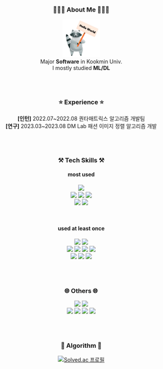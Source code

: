 <div align = "center">

<!-- <img src="https://capsule-render.vercel.app/api?type=rounded&color=0:9796f0,100:fbc7d4&height=200&text=I'm%20Seorim&animation=fadeIn&fontSize=50" />
<br><br> -->

<h3> 🙋🏻‍♀️ About Me 🙋🏻‍♀️ </h3>
<div style="display: inline-block;">
    <img src="hello.png" width="100px" height="100px">
    <div>
        Major <b>Software</b> in Kookmin Univ. <br>
        I mostly studied <b>ML/DL</b>
    </div>
</div>

<br><br>

<h3> ⭐ Experience ⭐ </h3>
<b>[인턴]</b> 2022.07~2022.08 퀀타매트릭스 알고리즘 개발팀 <br>
<b>[연구]</b> 2023.03~2023.08 DM Lab 패션 이미지 정렬 알고리즘 개발 <br>

<br><br>

<h3> ⚒️ Tech Skills ⚒️ </h3>
<h4> most used </h4>

<p display="inline-block">
<img src="https://img.shields.io/badge/Python-3776AB?style=for-the-badge&logo=python&logoColor=white"> <br>
<img src=https://img.shields.io/badge/PyTorch-%23EE4C2C.svg?style=for-the-badge&logo=PyTorch&logoColor=white>
<img src=https://img.shields.io/badge/pandas-%23150458.svg?style=for-the-badge&logo=pandas&logoColor=white>
<img src=https://img.shields.io/badge/scikit--learn-%23F7931E.svg?style=for-the-badge&logo=scikit-learn&logoColor=white> <br>
<img src=https://img.shields.io/badge/numpy-%23013243.svg?style=for-the-badge&logo=numpy&logoColor=white>
<img src=https://img.shields.io/badge/Matplotlib-%23ffffff.svg?style=for-the-badge&logo=Matplotlib&logoColor=black>
</p><br>

<h4> used at least once </h4>

<p display="inline-block">
<img src=https://img.shields.io/badge/C%2B%2B-00599C?style=for-the-badge&logo=c%2B%2B&logoColor=white>
<img src=https://img.shields.io/badge/Java-ED8B00?style=for-the-badge&logo=openjdk&logoColor=white> <br>
<img src=https://img.shields.io/badge/TensorFlow-FF6F00?style=for-the-badge&logo=tensorflow&logoColor=white>
<img src=https://img.shields.io/badge/FastAPI-005571?style=for-the-badge&logo=fastapi>
<img src=https://img.shields.io/badge/MySQL-00000F?style=for-the-badge&logo=mysql&logoColor=white>
<img src=https://img.shields.io/badge/Amazon_AWS-232F3E?style=for-the-badge&logo=amazon-aws&logoColor=white> <br>
<img src=https://img.shields.io/badge/HTML5-E34F26?style=for-the-badge&logo=html5&logoColor=white>
<img src=https://img.shields.io/badge/javascript-%23323330.svg?style=for-the-badge&logo=javascript&logoColor=%23F7DF1E>
<img src=https://img.shields.io/badge/React-20232A?style=for-the-badge&logo=react&logoColor=61DAFB>
</p>

<br><br>

<h3> 🌐 Others 🌐 </h3>
<p display="inline-block">
<img src=https://img.shields.io/badge/Visual%20Studio%20Code-0078d7.svg?style=for-the-badge&logo=visual-studio-code&logoColor=white>
<img src=https://img.shields.io/badge/figma-%23F24E1E.svg?style=for-the-badge&logo=figma&logoColor=white> <br>
<img src=https://img.shields.io/badge/git-%23F05033.svg?style=for-the-badge&logo=git&logoColor=white> 
<img src=https://img.shields.io/badge/github-%23121011.svg?style=for-the-badge&logo=github&logoColor=white>
<img src=https://img.shields.io/badge/Notion-%23000000.svg?style=for-the-badge&logo=notion&logoColor=white>
<img src=https://img.shields.io/badge/Slack-4A154B?style=for-the-badge&logo=slack&logoColor=white>
</p>

<br><br>

<h3> 🧩 Algorithm 🧩 </h3>
<p align="center" display="inline-block">
<a href="https://solved.ac/srcho01">
    <img src="http://mazassumnida.wtf/api/v2/generate_badge?boj=srcho01" alt="Solved.ac 프로필">
</a>
</p>

</div>
